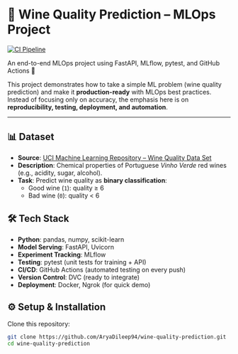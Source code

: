 # 🍷 Wine Quality Prediction – MLOps Project

[![CI Pipeline](https://github.com/AryaDileep94/wine-quality-prediction/actions/workflows/ci.yml/badge.svg)](https://github.com/AryaDileep94/wine-quality-prediction/actions/workflows/ci.yml)

An end-to-end MLOps project using FastAPI, MLflow, pytest, and GitHub Actions 🚀

This project demonstrates how to take a simple ML problem (wine quality prediction) and make it **production-ready** with MLOps best practices.  
Instead of focusing only on accuracy, the emphasis here is on **reproducibility, testing, deployment, and automation**.

---

## 📊 Dataset

- **Source**: [UCI Machine Learning Repository – Wine Quality Data Set](https://archive.ics.uci.edu/ml/machine-learning-databases/wine-quality/)
- **Description**: Chemical properties of Portuguese *Vinho Verde* red wines (e.g., acidity, sugar, alcohol).
- **Task**: Predict wine quality as **binary classification**:
  - Good wine (`1`): quality ≥ 6
  - Bad wine (`0`): quality < 6


## 🛠️ Tech Stack

- **Python**: pandas, numpy, scikit-learn
- **Model Serving**: FastAPI, Uvicorn
- **Experiment Tracking**: MLflow
- **Testing**: pytest (unit tests for training + API)
- **CI/CD**: GitHub Actions (automated testing on every push)
- **Version Control**: DVC (ready to integrate)
- **Deployment**: Docker, Ngrok (for quick demo)

## ⚙️ Setup & Installation

Clone this repository:
```bash
git clone https://github.com/AryaDileep94/wine-quality-prediction.git
cd wine-quality-prediction








